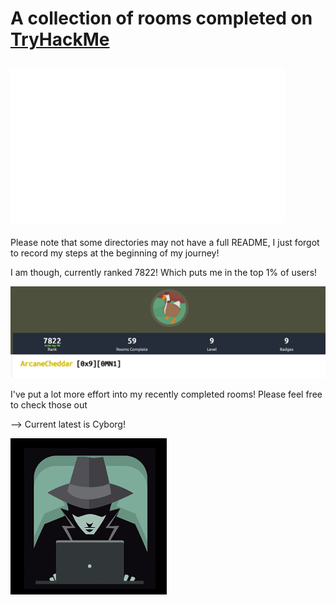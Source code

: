 # A collection of rooms completed on [TryHackMe](https://tryhackme.com)

![logo](./.assets/tryhackme.png)
---

Please note that some directories may not have a full README, I just forgot to record my steps at the beginning of my journey!


I am though, currently ranked 7822! Which puts me in the top 1% of users!

![rank](./.assets/TryHackMeRank.png)

I've put a lot more effort into my recently completed rooms! Please feel free to check those out

-->  Current latest is Cyborg!

![pentest](./.assets/pentesting.png)
